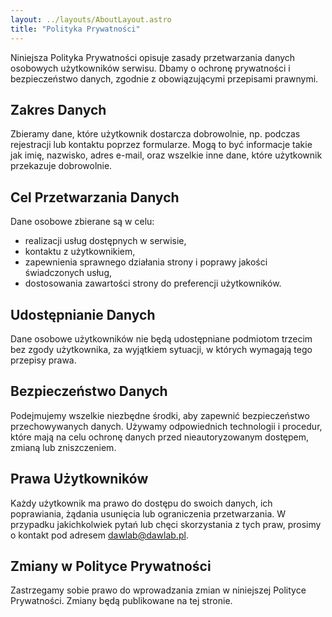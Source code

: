 ```yaml
---
layout: ../layouts/AboutLayout.astro
title: "Polityka Prywatności"
---
```

Niniejsza Polityka Prywatności opisuje zasady przetwarzania danych osobowych użytkowników serwisu. Dbamy o ochronę prywatności i bezpieczeństwo danych, zgodnie z obowiązującymi przepisami prawnymi.

## Zakres Danych

Zbieramy dane, które użytkownik dostarcza dobrowolnie, np. podczas rejestracji lub kontaktu poprzez formularze. Mogą to być informacje takie jak imię, nazwisko, adres e-mail, oraz wszelkie inne dane, które użytkownik przekazuje dobrowolnie.

## Cel Przetwarzania Danych

Dane osobowe zbierane są w celu:

- realizacji usług dostępnych w serwisie,
- kontaktu z użytkownikiem,
- zapewnienia sprawnego działania strony i poprawy jakości świadczonych usług,
- dostosowania zawartości strony do preferencji użytkowników.

## Udostępnianie Danych

Dane osobowe użytkowników nie będą udostępniane podmiotom trzecim bez zgody użytkownika, za wyjątkiem sytuacji, w których wymagają tego przepisy prawa.

## Bezpieczeństwo Danych

Podejmujemy wszelkie niezbędne środki, aby zapewnić bezpieczeństwo przechowywanych danych. Używamy odpowiednich technologii i procedur, które mają na celu ochronę danych przed nieautoryzowanym dostępem, zmianą lub zniszczeniem.

## Prawa Użytkowników

Każdy użytkownik ma prawo do dostępu do swoich danych, ich poprawiania, żądania usunięcia lub ograniczenia przetwarzania. W przypadku jakichkolwiek pytań lub chęci skorzystania z tych praw, prosimy o kontakt pod adresem [dawlab@dawlab.pl](mailto:dawlab@dawlab.pl).

## Zmiany w Polityce Prywatności

Zastrzegamy sobie prawo do wprowadzania zmian w niniejszej Polityce Prywatności. Zmiany będą publikowane na tej stronie.
